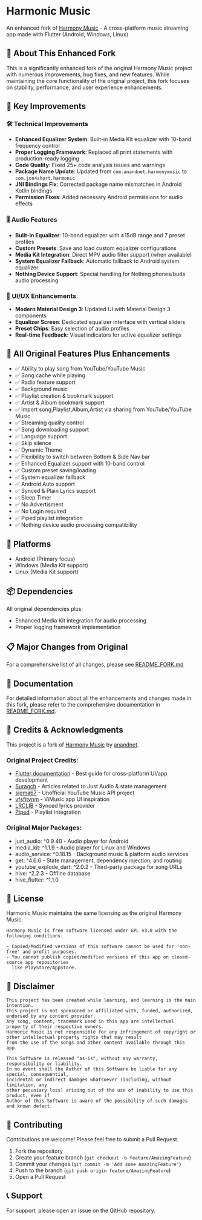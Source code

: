 # Harmonic Music

An enhanced fork of [Harmony Music](https://github.com/anandnet/Harmony-Music) - A cross-platform music streaming app made with Flutter (Android, Windows, Linux)

## 🎵 About This Enhanced Fork

This is a significantly enhanced fork of the original Harmony Music project with numerous improvements, bug fixes, and new features. While maintaining the core functionality of the original project, this fork focuses on stability, performance, and user experience enhancements.

## 🔄 Key Improvements

### 🛠️ Technical Improvements
- **Enhanced Equalizer System**: Built-in Media Kit equalizer with 10-band frequency control
- **Proper Logging Framework**: Replaced all print statements with production-ready logging
- **Code Quality**: Fixed 25+ code analysis issues and warnings
- **Package Name Update**: Updated from `com.anandnet.harmonymusic` to `com.jon4short.harmonic`
- **JNI Bindings Fix**: Corrected package name mismatches in Android Kotlin bindings
- **Permission Fixes**: Added necessary Android permissions for audio effects

### 🎚️ Audio Features
- **Built-in Equalizer**: 10-band equalizer with ±15dB range and 7 preset profiles
- **Custom Presets**: Save and load custom equalizer configurations
- **Media Kit Integration**: Direct MPV audio filter support (when available)
- **System Equalizer Fallback**: Automatic fallback to Android system equalizer
- **Nothing Device Support**: Special handling for Nothing phones/buds audio processing

### 📱 UI/UX Enhancements
- **Modern Material Design 3**: Updated UI with Material Design 3 components
- **Equalizer Screen**: Dedicated equalizer interface with vertical sliders
- **Preset Chips**: Easy selection of audio profiles
- **Real-time Feedback**: Visual indicators for active equalizer settings

## 🎯 All Original Features Plus Enhancements

* ✅ Ability to play song from YouTube/YouTube Music
* ✅ Song cache while playing
* ✅ Radio feature support
* ✅ Background music
* ✅ Playlist creation & bookmark support
* ✅ Artist & Album bookmark support
* ✅ Import song,Playlist,Album,Artist via sharing from YouTube/YouTube Music
* ✅ Streaming quality control
* ✅ Song downloading support
* ✅ Language support
* ✅ Skip silence
* ✅ Dynamic Theme
* ✅ Flexibility to switch between Bottom & Side Nav bar
* ✅ Enhanced Equalizer support with 10-band control
* ✅ Custom preset saving/loading
* ✅ System equalizer fallback
* ✅ Android Auto support
* ✅ Synced & Plain Lyrics support
* ✅ Sleep Timer
* ✅ No Advertisment
* ✅ No Login required
* ✅ Piped playlist integration
* ✅ Nothing device audio processing compatibility

## 📱 Platforms

* Android (Primary focus)
* Windows (Media Kit support)
* Linux (Media Kit support)

## 📦 Dependencies

All original dependencies plus:
* Enhanced Media Kit integration for audio processing
* Proper logging framework implementation

## 📋 Major Changes from Original

For a comprehensive list of all changes, please see [README_FORK.md](README_FORK.md)

## 📖 Documentation

For detailed information about all the enhancements and changes made in this fork, please refer to the comprehensive documentation in [README_FORK.md](README_FORK.md).

## 🙏 Credits & Acknowledgments

This project is a fork of [Harmony Music](https://github.com/anandnet/Harmony-Music) by [anandnet](https://github.com/anandnet).

### Original Project Credits:
* [Flutter documentation](https://docs.flutter.dev/) - Best guide for cross-platform UI/app development
* [Suragch](https://suragch.medium.com/) - Articles related to Just Audio & state management
* [sigma67](https://github.com/sigma67) - Unofficial YouTube Music API project
* [vfsfitvnm](https://github.com/vfsfitvnm) - ViMusic app UI inspiration
* [LRCLIB](https://lrclib.net) - Synced lyrics provider
* [Piped](https://piped.video) - Playlist integration

### Original Major Packages:
* just_audio: ^0.9.40 - Audio player for Android
* media_kit: ^1.1.9 - Audio player for Linux and Windows
* audio_service: ^0.18.15 - Background music & platform audio services
* get: ^4.6.6 - State management, dependency injection, and routing
* youtube_explode_dart: ^2.0.2 - Third-party package for song URLs
* hive: ^2.2.3 - Offline database
* hive_flutter: ^1.1.0

## 📄 License

Harmonic Music maintains the same licensing as the original Harmony Music:

```
Harmony Music is free software licensed under GPL v3.0 with the following conditions:

- Copied/Modified versions of this software cannot be used for 'non-free' and profit purposes.
- You cannot publish copied/modified versions of this app on closed-source app repositories
  like PlayStore/AppStore.
```

## 🚨 Disclaimer

```
This project has been created while learning, and learning is the main intention.
This project is not sponsored or affiliated with, funded, authorized, endorsed by any content provider.
Any song, content, trademark used in this app are intellectual property of their respective owners.
Harmonic Music is not responsible for any infringement of copyright or other intellectual property rights that may result
from the use of the songs and other content available through this app.

This Software is released "as-is", without any warranty, responsibility or liability.
In no event shall the Author of this Software be liable for any special, consequential,
incidental or indirect damages whatsoever (including, without limitation, any 
other pecuniary loss) arising out of the use of inability to use this product, even if
Author of this Software is aware of the possibility of such damages and known defect.
```

## 🤝 Contributing

Contributions are welcome! Please feel free to submit a Pull Request.

1. Fork the repository
2. Create your feature branch (`git checkout -b feature/AmazingFeature`)
3. Commit your changes (`git commit -m 'Add some AmazingFeature'`)
4. Push to the branch (`git push origin feature/AmazingFeature`)
5. Open a Pull Request

## 📞 Support

For support, please open an issue on the GitHub repository.